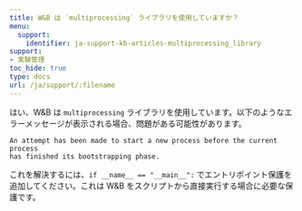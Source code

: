 ```yaml
---
title: W&B は `multiprocessing` ライブラリを使用していますか？
menu:
  support:
    identifier: ja-support-kb-articles-multiprocessing_library
support:
- 実験管理
toc_hide: true
type: docs
url: /ja/support/:filename
---
```


はい、W&B は `multiprocessing` ライブラリを使用しています。以下のようなエラーメッセージが表示される場合、問題がある可能性があります。

```
An attempt has been made to start a new process before the current process 
has finished its bootstrapping phase.
```

これを解決するには、`if __name__ == "__main__":` でエントリポイント保護を追加してください。これは W&B をスクリプトから直接実行する場合に必要な保護です。